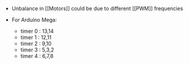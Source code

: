 - Unbalance in [[Motors]] could be due to different [[PWM]] frequencies

- For Arduino Mega:
	- timer 0 : 13,14
	- timer 1 : 12,11
	- timer 2 : 9,10
	- timer 3 : 5,3,2
	- timer 4 : 6,7,8
